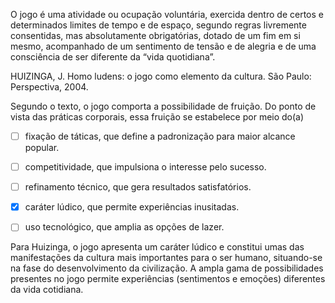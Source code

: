 

O jogo é uma atividade ou ocupação voluntária, exercida dentro de certos e determinados limites de tempo e de espaço, segundo regras livremente consentidas, mas absolutamente obrigatórias, dotado de um fim em si mesmo, acompanhado de um sentimento de tensão e de alegria e de uma consciência de ser diferente da “vida quotidiana”.

HUIZINGA, J. Homo ludens: o jogo como elemento da cultura. São Paulo: Perspectiva, 2004.

Segundo o texto, o jogo comporta a possibilidade de fruição. Do ponto de vista das práticas corporais, essa fruição se estabelece por meio do(a)



- [ ] fixação de táticas, que define a padronização para maior alcance popular.
- [ ] competitividade, que impulsiona o interesse pelo sucesso.
- [ ] refinamento técnico, que gera resultados satisfatórios.
- [x] caráter lúdico, que permite experiências inusitadas.
- [ ] uso tecnológico, que amplia as opções de lazer.


Para Huizinga, o jogo apresenta um caráter lúdico e constitui umas das manifestações da cultura mais importantes para o ser humano, situando-se na fase do desenvolvimento da civilização. A ampla gama de possibilidades presentes no jogo permite experiências (sentimentos e emoções) diferentes da vida cotidiana.
